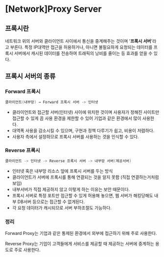 # [Network]Proxy Server

## 프록시란

네트워크 위의 서버와 클라이언트 사이에서 통신을 중계해주는 것이며 '**프록시 서버**'라고 부른다.  특정 IP대역만 접근을 허용하거나, 아니면 불필요하게 요청되는 데이터를 프록시 서버에서 캐시된 데이터를 전송하여 트래픽의 낭비를 줄이는 등 효과를 얻을 수 있다.

## 프록시 서버의 종류

### Forward 프록시

```java
클라이언트(내부망) → Forward 프록시 서버 -> 인터넷
```

- 클라이언트와 접근할 서버(인터넷) 사이에 위치한 것이며 사용자가 정해진 사이트만 접근할 수 있게 끔 사용 환경을 제한할 수 있어 기업과 같은 환경에서 많이 사용한다.
- 대역폭 사용을 감소시킬 수 있으며, 구현과 정책 다루기가 쉽고, 비용이 저렴하다.
- 사용자 측에서 설정하므로 프록시 서버를 사용하는 것을 인식할 수 있다.

### Reverse 프록시

```java
클라이언트 -> 인터넷 -> Reverse 프록시 서버 -> 내부망 서버(제공서버)
```

- 인터넷 혹은 내부망 리소스 앞에 프록시 서버를 두는 방식
- 클라이언트가 서버에 프록시를 통해 연결되는 것을 알지 못함 (직접 연결하는거처럼 보임)
- 내부서버가 직접 제공하지 않고 이렇게 하는 이유는 보안 때문이다.
- 프록시 서버로 특정 포트만 접근할 수 있게 허용해 놓으면, 웹 서버가 해킹당해도 내부 DB서버 등으로는 접근할 수 없게된다.
- 각 요청 데이터가 캐시되므로 서버 부하조절도 가능하다.

### 정리

Forward Proxy는 기업과 같은 통제된 환경에서 외부에 접근하기 위해 주로 사용한다.

Reverse Proxy는 기업이 고객들에게 서비스를 제공할 때 제공하는 서버에 중계하는 용도로 주로 사용한다.